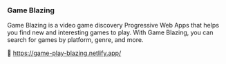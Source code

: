 ### Game Blazing

Game Blazing is a video game discovery Progressive Web Apps that helps you find new and interesting games to play. With Game Blazing, you can search for games by platform, genre, and more.

🔗 https://game-play-blazing.netlify.app/
